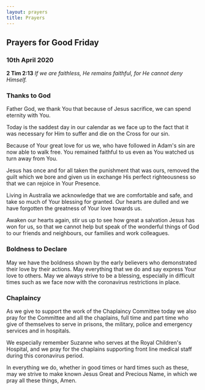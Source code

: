 ```yaml
---
layout: prayers
title: Prayers
---
```

## Prayers for Good Friday

### 10th April 2020

__2 Tim 2:13__ _If we are faithless, He remains faithful, for He cannot deny Himself._

### Thanks to God
Father God, we thank You that because of Jesus sacrifice, we can spend eternity with You.

Today is the saddest day in our calendar as we face up to the fact that it was necessary for Him to suffer and die on the Cross for our sin.

Because of Your great love for us we, who have followed in Adam's sin are now able to walk free. You remained faithful to us even as You watched us turn away from You.

Jesus has once and for all taken the punishment that was ours, removed the guilt which we bore and given us in exchange His perfect righteousness so that we can rejoice in Your Presence. 

Living in Australia we acknowledge that we are comfortable and safe, and take so much of Your blessing for granted. Our hearts are dulled and we have forgotten the greatness of Your love towards us.

Awaken our hearts again, stir us up to see how great a salvation Jesus has won for us, so that we cannot help but speak of the wonderful things of God to our friends and neighbours, our families and work colleagues. 

### Boldness to Declare
May we have the boldness shown by the early believers who demonstrated their love by their actions. May everything that we do and say express Your love to others. May we always strive to be a blessing, especially in difficult times such as we face now with the coronavirus restrictions in place.

### Chaplaincy
As we give to support the work of the Chaplaincy Committee today we also pray for the Committee and all the chaplains, full time and part time who give of themselves to serve in prisons, the military, police and emergency services and in hospitals.

We especially remember Suzanne who serves at the Royal Children's Hospital, and we pray for the chaplains supporting front line medical staff during this coronavirus period.

In everything we do, whether in good times or hard times such as these, may we strive to make known Jesus Great and Precious Name, in which we pray all these things, Amen.
